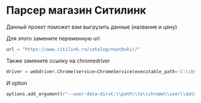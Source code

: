 # Парсер магазин Ситилинк
Данный проект поможет вам выгрузить данные (название и цену)

Для этого замените переменную url
```python
url = "https://www.citilink.ru/catalog/noutbuki//"
```
Также замените ссылку на сhromedriver
```python
driver = webdriver.Chrome(service=ChromeService(executable_path='C:\\Users\\user\\Desktop\\ParserCitilink\\chromedriver.exe'),options=options)
```
И option
```python
options.add_argument(r"--user-data-dir=C:\\path\\to\\chrome\\user\\data")
```
